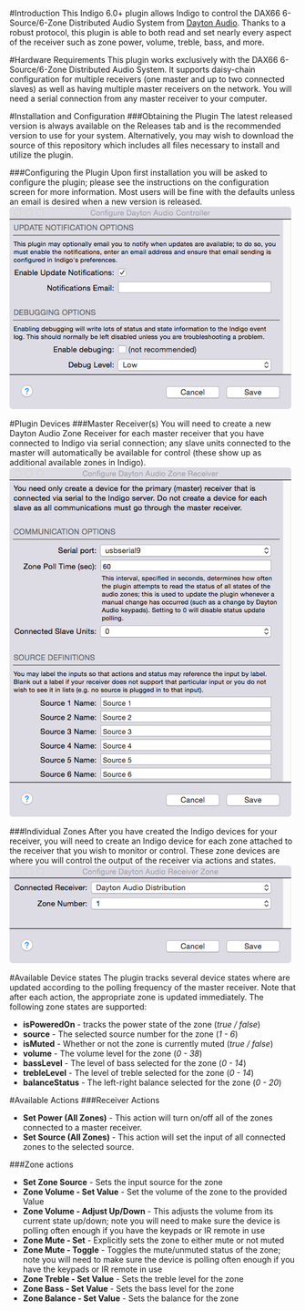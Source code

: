 #Introduction
This Indigo 6.0+ plugin allows Indigo to control the DAX66 6-Source/6-Zone Distributed Audio System from [Dayton Audio](http://www.daytonaudio.com/). Thanks to a robust protocol, this plugin is able to both read and set nearly every aspect of the receiver such as zone power, volume, treble, bass, and more.

#Hardware Requirements
This plugin works exclusively with the DAX66 6-Source/6-Zone Distributed Audio System. It supports daisy-chain configuration for multiple receivers (one master and up to two connected slaves) as well as having multiple master receivers on the network. You will need a serial connection from any master receiver to your computer.

#Installation and Configuration
###Obtaining the Plugin
The latest released version is always available on the Releases tab and is the recommended version to use for your system. Alternatively, you may wish to download the source of this repository which includes all files necessary to install and utilize the plugin.

###Configuring the Plugin
Upon first installation you will be asked to configure the plugin; please see the instructions on the configuration screen for more information. Most users will be fine with the defaults unless an email is desired when a new version is released.<br />
![Plugin Configuration Screen](<Documentation/Help/PluginConfigurationScreen.png>)

#Plugin Devices
###Master Receiver(s)
You will need to create a new Dayton Audio Zone Receiver for each master receiver that you have connected to Indigo via serial connection; any slave units connected to the master will automatically be available for control (these show up as additional available zones in Indigo).<br />
![Receiver Configuration Screen](<Documentation/Help/ReceiverDeviceConfigScreen.png>)

###Individual Zones
After you have created the Indigo devices for your receiver, you will need to create an Indigo device for each zone attached to the receiver that you wish to monitor or control. These zone devices are where you will control the output of the receiver via actions and states.<br />
![Zone Configuration Screen](<Documentation/Help/ZoneDeviceConfigScreen.png>)

#Available Device states
The plugin tracks several device states where are updated according to the polling frequency of the master receiver. Note that after each action, the appropriate zone is updated immediately. The following zone states are supported:

- **isPoweredOn** - tracks the power state of the zone (_true / false_)
- **source** - The selected source number for the zone (_1 - 6_)
- **isMuted** - Whether or not the zone is currently muted (_true / false_)
- **volume** - The volume level for the zone (_0 - 38_)
- **bassLevel** - The level of bass selected for the zone (_0 - 14_)
- **trebleLevel** - The level of treble selected for the zone (_0 - 14_)
- **balanceStatus** - The left-right balance selected for the zone (_0 - 20_)

#Available Actions
###Receiver Actions
- **Set Power (All Zones)** - This action will turn on/off all of the zones connected to a master receiver.
- **Set Source (All Zones)** - This action will set the input of all connected zones to the selected source.

###Zone actions
- **Set Zone Source** - Sets the input source for the zone
- **Zone Volume - Set Value** - Set the volume of the zone to the provided Value
- **Zone Volume - Adjust Up/Down** - This adjusts the volume from its current state up/down; note you will need to make sure the device is polling often enough if you have the keypads or IR remote in use
- **Zone Mute - Set** - Explicitly sets the zone to either mute or not muted
- **Zone Mute - Toggle** - Toggles the mute/unmuted status of the zone; note you will need to make sure the device is polling often enough if you have the keypads or IR remote in use
- **Zone Treble - Set Value** - Sets the treble level for the zone
- **Zone Bass - Set Value** - Sets the bass level for the zone
- **Zone Balance - Set Value** - Sets the balance for the zone
